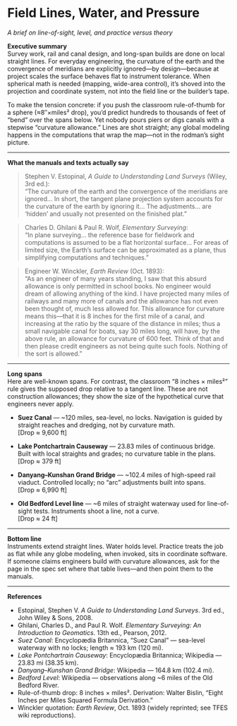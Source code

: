 # Field Lines, Water, and Pressure  
*A brief on line-of-sight, level, and practice versus theory*

**Executive summary**  
Survey work, rail and canal design, and long-span builds are done on local straight lines. For everyday engineering, the curvature of the earth and the convergence of meridians are explicitly ignored—by design—because at project scales the surface behaves flat to instrument tolerance. When spherical math is needed (mapping, wide-area control), it’s shoved into the projection and coordinate system, not into the field line or the builder’s tape.  

To make the tension concrete: if you push the classroom rule-of-thumb for a sphere (≈8″×miles² drop), you’d predict hundreds to thousands of feet of “bend” over the spans below. Yet nobody pours piers or digs canals with a stepwise “curvature allowance.” Lines are shot straight; any global modeling happens in the computations that wrap the map—not in the rodman’s sight picture.  

---

**What the manuals and texts actually say**  

> Stephen V. Estopinal, *A Guide to Understanding Land Surveys* (Wiley, 3rd ed.):  
> “The curvature of the earth and the convergence of the meridians are ignored… In short, the tangent plane projection system accounts for the curvature of the earth by ignoring it… The adjustments… are ‘hidden’ and usually not presented on the finished plat.”  

> Charles D. Ghilani & Paul R. Wolf, *Elementary Surveying*:  
> “In plane surveying… the reference base for fieldwork and computations is assumed to be a flat horizontal surface… For areas of limited size, the Earth’s surface can be approximated as a plane, thus simplifying computations and techniques.”  

> Engineer W. Winckler, *Earth Review* (Oct. 1893):  
> “As an engineer of many years standing, I saw that this absurd allowance is only permitted in school books. No engineer would dream of allowing anything of the kind. I have projected many miles of railways and many more of canals and the allowance has not even been thought of, much less allowed for. This allowance for curvature means this—that it is 8 inches for the first mile of a canal, and increasing at the ratio by the square of the distance in miles; thus a small navigable canal for boats, say 30 miles long, will have, by the above rule, an allowance for curvature of 600 feet. Think of that and then please credit engineers as not being quite such fools. Nothing of the sort is allowed.”  

---

**Long spans**  
Here are well-known spans. For contrast, the classroom “8 inches × miles²” rule gives the supposed drop relative to a tangent line. These are not construction allowances; they show the size of the hypothetical curve that engineers never apply.  

- **Suez Canal** — ~120 miles, sea-level, no locks. Navigation is guided by straight reaches and dredging, not by curvature math.  
  [Drop ≈ 9,600 ft]  

- **Lake Pontchartrain Causeway** — 23.83 miles of continuous bridge. Built with local straights and grades; no curvature table in the plans.  
  [Drop ≈ 379 ft]  

- **Danyang–Kunshan Grand Bridge** — ~102.4 miles of high-speed rail viaduct. Controlled locally; no “arc” adjustments built into spans.  
  [Drop ≈ 6,990 ft]  

- **Old Bedford Level line** — ~6 miles of straight waterway used for line-of-sight tests. Instruments shoot a line, not a curve.  
  [Drop ≈ 24 ft]  

---

**Bottom line**  
Instruments extend straight lines. Water holds level. Practice treats the job as flat while any globe modeling, when invoked, sits in coordinate software. If someone claims engineers build with curvature allowances, ask for the page in the spec set where that table lives—and then point them to the manuals.  

---

**References**  
- Estopinal, Stephen V. *A Guide to Understanding Land Surveys*. 3rd ed., John Wiley & Sons, 2008.  
- Ghilani, Charles D., and Paul R. Wolf. *Elementary Surveying: An Introduction to Geomatics*. 13th ed., Pearson, 2012.  
- *Suez Canal*: Encyclopædia Britannica, “Suez Canal” — sea-level waterway with no locks; length ≈ 193 km (120 mi).  
- *Lake Pontchartrain Causeway*: Encyclopædia Britannica; Wikipedia — 23.83 mi (38.35 km).  
- *Danyang–Kunshan Grand Bridge*: Wikipedia — 164.8 km (102.4 mi).  
- *Bedford Level*: Wikipedia — observations along ~6 miles of the Old Bedford River.  
- Rule-of-thumb drop: 8 inches × miles². Derivation: Walter Bislin, “Eight Inches per Miles Squared Formula Derivation.”  
- Winckler quotation: *Earth Review*, Oct. 1893 (widely reprinted; see TFES wiki reproductions).